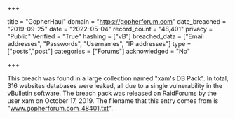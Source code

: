 +++

title = "GopherHaul"
domain = "https://gopherforum.com"
date_breached = "2019-09-25"
date = "2022-05-04"
record_count = "48,401"
privacy = "Public"
Verified = "True"
hashing = ["vB"]
breached_data = ["Email addresses", "Passwords", "Usernames", "IP addresses"]
type = ["posts","post"]
categories = ["Forums"]
acknowledged = "No"


+++


This breach was found in a large collection named "xam's DB Pack". In total, 316 websites databases were leaked, all due to a single vulnerability in the vBulletin software. The breach pack was released on RaidForums by the user xam on October 17, 2019. The filename that this entry comes from is "www.gopherforum.com_48401.txt".

